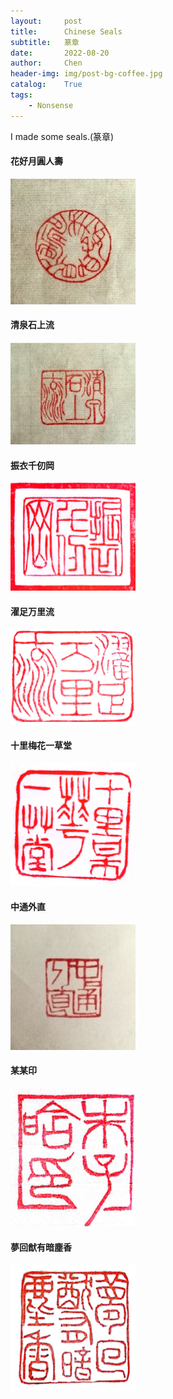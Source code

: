 ```yaml
---
layout:     post
title:      Chinese Seals
subtitle:   篆章
date:       2022-08-20
author:     Chen
header-img: img/post-bg-coffee.jpg
catalog:    True
tags:
    - Nonsense
---
```


I made some seals.(篆章)

#### 花好月圓人壽     
<img src="/img/stamp1.png" width=200 />

#### 清泉石上流    
<img src="/img/stamp2.png" width=200 />

#### 振衣千仞岡    
<img src="/img/stamp3.png" width=200 />

#### 濯足万里流     
<img src="/img/stamp4.png" width=200 />

#### 十里梅花一草堂    
<img src="/img/stamp5.png" width=200 />

#### 中通外直    
<img src="/img/stamp6.png" width=200 />

#### 某某印
<img src="/img/stamp7.png" width=200 />

#### 夢回猷有暗塵香
<img src="/img/stamp8.png" width=200 />

